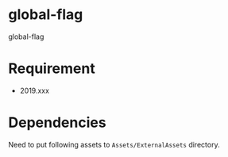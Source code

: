 # global-flag

global-flag

# Requirement

 - 2019.xxx

# Dependencies

Need to put following assets to `Assets/ExternalAssets` directory.
